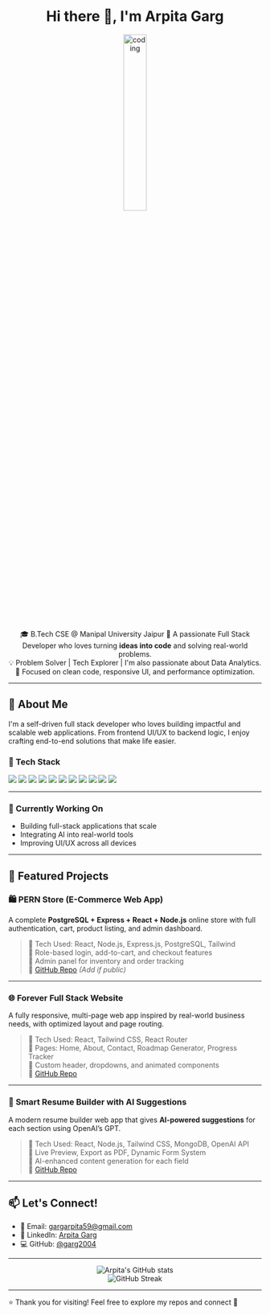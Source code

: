 <h1 align="center">Hi there 👋, I'm Arpita Garg</h1>
<p align="center">
 <img src="https://media.giphy.com/media/v1.Y2lkPTc5MGI3NjExZG8ybXpxaGxnbmlodDh5ZzZubjc3YmZxcGJtNDBqN25tb2ZuNzN4YyZlcD12MV9naWZzX3NlYXJjaCZjdD1n/78XCFBGOlS6keY1Bil/giphy.gif" alt="coding" width="30%" />
</p>

<p align="center">
  🎓 B.Tech CSE @ Manipal University Jaipur  
  🚀 A passionate Full Stack Developer who loves turning <strong>ideas into code</strong> and solving real-world problems.<br/>
  💡  Problem Solver | Tech Explorer | I'm also passionate about Data Analytics.   
  🎯 Focused on clean code, responsive UI, and performance optimization.
</p>

---

## 💼 About Me

I'm a self-driven full stack developer who loves building impactful and scalable web applications. From frontend UI/UX to backend logic, I enjoy crafting end-to-end solutions that make life easier.

### 🧠 Tech Stack
<p>
  <img src="https://img.shields.io/badge/-ReactJS-61DAFB?logo=react&logoColor=black&style=flat" />
  <img src="https://img.shields.io/badge/-Node.js-339933?logo=node.js&logoColor=white&style=flat" />
  <img src="https://img.shields.io/badge/-Express-black?logo=express&logoColor=white&style=flat" />
  <img src="https://img.shields.io/badge/-MongoDB-47A248?logo=mongodb&logoColor=white&style=flat" />
  <img src="https://img.shields.io/badge/-PostgreSQL-336791?logo=postgresql&logoColor=white&style=flat" />
  <img src="https://img.shields.io/badge/-TailwindCSS-38B2AC?logo=tailwind-css&logoColor=white&style=flat" />
  <img src="https://img.shields.io/badge/-Python-3776AB?logo=python&logoColor=white&style=flat" />
  <img src="https://img.shields.io/badge/-Pandas-150458?logo=pandas&logoColor=white&style=flat" />
  <img src="https://img.shields.io/badge/-NumPy-013243?logo=numpy&logoColor=white&style=flat" />
  <img src="https://img.shields.io/badge/-PowerBI-F2C811?logo=powerbi&logoColor=black&style=flat" />
  <img src="https://img.shields.io/badge/-SQL-4479A1?logo=postgresql&logoColor=white&style=flat" />
</p>

---

### 🌱 Currently Working On
- Building full-stack applications that scale
- Integrating AI into real-world tools
- Improving UI/UX across all devices

---
## 🚀 Featured Projects

### 🛍️ PERN Store (E-Commerce Web App)
A complete **PostgreSQL + Express + React + Node.js** online store with full authentication, cart, product listing, and admin dashboard.

> 🔹 Tech Used: React, Node.js, Express.js, PostgreSQL, Tailwind  
> 🔹 Role-based login, add-to-cart, and checkout features  
> 🔹 Admin panel for inventory and order tracking  
> 🔗 [GitHub Repo](https://github.com/garg2004/store-pern) *(Add if public)*

---

### 🌐 Forever Full Stack Website
A fully responsive, multi-page web app inspired by real-world business needs, with optimized layout and page routing.

> 🔹 Tech Used: React, Tailwind CSS, React Router  
> 🔹 Pages: Home, About, Contact, Roadmap Generator, Progress Tracker  
> 🔹 Custom header, dropdowns, and animated components  
> 🔗 [GitHub Repo](https://github.com/garg2004/forever-full-stack)

---

### 🧠 Smart Resume Builder with AI Suggestions
A modern resume builder web app that gives **AI-powered suggestions** for each section using OpenAI’s GPT.

> 🔹 Tech Used: React, Node.js, Tailwind CSS, MongoDB, OpenAI API  
> 🔹 Live Preview, Export as PDF, Dynamic Form System  
> 🔹 AI-enhanced content generation for each field  
> 🔗 [GitHub Repo](https://github.com/garg2004/smart_resume_builder)

---

## 📫 Let's Connect!

- 📧 Email: gargarpita59@gmail.com  
- 💼 LinkedIn: [Arpita Garg](https://www.linkedin.com/in/arpita-garg-9b3673247/)  
- 💻 GitHub: [@garg2004](https://github.com/garg2004)

---

<p align="center">
  <img src="https://github-readme-stats.vercel.app/api?username=garg2004&show_icons=true&theme=radical&hide=prs" alt="Arpita's GitHub stats" />
  <br />
  <img src="https://github-readme-streak-stats.herokuapp.com/?user=garg2004&theme=radical" alt="GitHub Streak" />
</p>

---

⭐ Thank you for visiting! Feel free to explore my repos and connect 🙂
